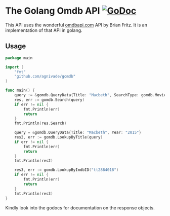The Golang Omdb API [![GoDoc](https://godoc.org/github.com/agnivade/gomdb?status.svg)](https://godoc.org/github.com/agnivade/gomdb)
===================

This API uses the wonderful [omdbapi.com](http://omdbapi.com/) API by Brian Fritz. It is an implementation of that API in golang.

Usage
-----

```go
package main

import (
	"fmt"
	"github.com/agnivade/gomdb"
)

func main() {
	query := &gomdb.QueryData{Title: "Macbeth", SearchType: gomdb.MovieSearch}
	res, err := gomdb.Search(query)
	if err != nil {
		fmt.Println(err)
		return
	}
	fmt.Println(res.Search)

	query = &gomdb.QueryData{Title: "Macbeth", Year: "2015"}
	res2, err := gomdb.LookupByTitle(query)
	if err != nil {
		fmt.Println(err)
		return
	}
	fmt.Println(res2)

	res3, err := gomdb.LookupByImdbID("tt2884018")
	if err != nil {
		fmt.Println(err)
		return
	}
	fmt.Println(res3)
}
```

Kindly look into the godocs for documentation on the response objects.


